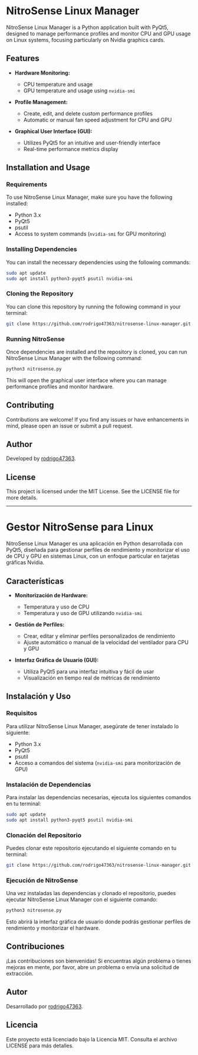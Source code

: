 # NitroSense Linux Manager

NitroSense Linux Manager is a Python application built with PyQt5, designed to manage performance profiles and monitor CPU and GPU usage on Linux systems, focusing particularly on Nvidia graphics cards.

## Features

- **Hardware Monitoring:**
  - CPU temperature and usage
  - GPU temperature and usage using `nvidia-smi`
  
- **Profile Management:**
  - Create, edit, and delete custom performance profiles
  - Automatic or manual fan speed adjustment for CPU and GPU
  
- **Graphical User Interface (GUI):**
  - Utilizes PyQt5 for an intuitive and user-friendly interface
  - Real-time performance metrics display

## Installation and Usage

### Requirements

To use NitroSense Linux Manager, make sure you have the following installed:

- Python 3.x
- PyQt5
- psutil
- Access to system commands (`nvidia-smi` for GPU monitoring)

### Installing Dependencies

You can install the necessary dependencies using the following commands:

```bash
sudo apt update
sudo apt install python3-pyqt5 psutil nvidia-smi
```

### Cloning the Repository

You can clone this repository by running the following command in your terminal:

```bash
git clone https://github.com/rodrigo47363/nitrosense-linux-manager.git
```

### Running NitroSense

Once dependencies are installed and the repository is cloned, you can run NitroSense Linux Manager with the following command:

```bash
python3 nitrosense.py
```

This will open the graphical user interface where you can manage performance profiles and monitor hardware.

## Contributing

Contributions are welcome! If you find any issues or have enhancements in mind, please open an issue or submit a pull request.

## Author

Developed by [rodrigo47363](https://github.com/rodrigo47363/).

## License

This project is licensed under the MIT License. See the LICENSE file for more details.

---

# Gestor NitroSense para Linux

NitroSense Linux Manager es una aplicación en Python desarrollada con PyQt5, diseñada para gestionar perfiles de rendimiento y monitorizar el uso de CPU y GPU en sistemas Linux, con un enfoque particular en tarjetas gráficas Nvidia.

## Características

- **Monitorización de Hardware:**
  - Temperatura y uso de CPU
  - Temperatura y uso de GPU utilizando `nvidia-smi`
  
- **Gestión de Perfiles:**
  - Crear, editar y eliminar perfiles personalizados de rendimiento
  - Ajuste automático o manual de la velocidad del ventilador para CPU y GPU
  
- **Interfaz Gráfica de Usuario (GUI):**
  - Utiliza PyQt5 para una interfaz intuitiva y fácil de usar
  - Visualización en tiempo real de métricas de rendimiento

## Instalación y Uso

### Requisitos

Para utilizar NitroSense Linux Manager, asegúrate de tener instalado lo siguiente:

- Python 3.x
- PyQt5
- psutil
- Acceso a comandos del sistema (`nvidia-smi` para monitorización de GPU)

### Instalación de Dependencias

Para instalar las dependencias necesarias, ejecuta los siguientes comandos en tu terminal:

```bash
sudo apt update
sudo apt install python3-pyqt5 psutil nvidia-smi
```

### Clonación del Repositorio

Puedes clonar este repositorio ejecutando el siguiente comando en tu terminal:

```bash
git clone https://github.com/rodrigo47363/nitrosense-linux-manager.git
```

### Ejecución de NitroSense

Una vez instaladas las dependencias y clonado el repositorio, puedes ejecutar NitroSense Linux Manager con el siguiente comando:

```bash
python3 nitrosense.py
```

Esto abrirá la interfaz gráfica de usuario donde podrás gestionar perfiles de rendimiento y monitorizar el hardware.

## Contribuciones

¡Las contribuciones son bienvenidas! Si encuentras algún problema o tienes mejoras en mente, por favor, abre un problema o envía una solicitud de extracción.

## Autor

Desarrollado por [rodrigo47363](https://github.com/rodrigo47363/).

## Licencia

Este proyecto está licenciado bajo la Licencia MIT. Consulta el archivo LICENSE para más detalles.
```

